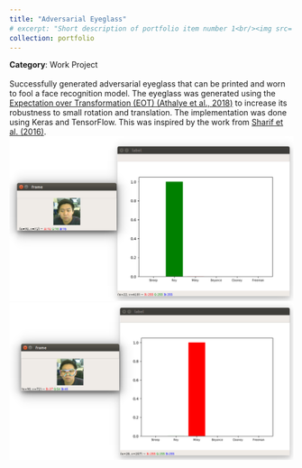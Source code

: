 ```yaml
---
title: "Adversarial Eyeglass"
# excerpt: "Short description of portfolio item number 1<br/><img src='/images/500x300.png'>"
collection: portfolio
---
```


**Category**: Work Project<br/><br/>
Successfully generated adversarial eyeglass that can be printed and worn to fool a face recognition model. The eyeglass was generated using the [Expectation over Transformation (EOT) (Athalye et al., 2018)](http://proceedings.mlr.press/v80/athalye18b.html) to increase its robustness to small rotation and translation. The implementation was done using Keras and TensorFlow. This was inspired by the work from [Sharif et al. (2016)](https://dl.acm.org/citation.cfm?id=2978392).<br/>
<img src='/images/eyeglass_1.png'><img src='/images/eyeglass_2.png'>